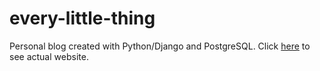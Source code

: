 # every-little-thing
Personal blog created with Python/Django and PostgreSQL.
Click [here](https://nyries.pythonanywhere.com/) to see actual website.
